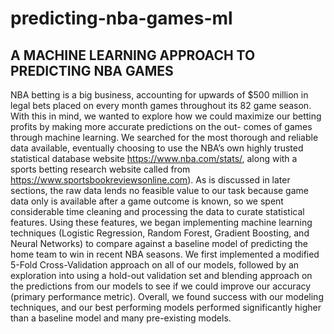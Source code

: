 # predicting-nba-games-ml

## A MACHINE LEARNING APPROACH TO PREDICTING NBA GAMES
NBA betting is a big business, accounting for upwards of $500 million in legal bets placed on every month games throughout its 82 game season. With this in mind, we wanted to explore how we could maximize our betting profits by making more accurate predictions on the out- comes of games through machine learning. We searched for the most thorough and reliable data available, eventually choosing to use the NBA’s own highly trusted statistical database website https://www.nba.com/stats/, along with a sports betting research website called from https://www.sportsbookreviewsonline.com). As is discussed in later sections, the raw data lends no feasible value to our task because game data only is available after a game outcome is known, so we spent considerable time cleaning and processing the data to curate statistical features. Using these features, we began implementing machine learning techniques (Logistic Regression, Random Forest, Gradient Boosting, and Neural Networks) to compare against a baseline model of predicting the home team to win in recent NBA seasons. We first implemented a modified 5-Fold Cross-Validation approach on all of our models, followed by an exploration into using a hold-out validation set and blending approach on the predictions from our models to see if we could improve our accuracy (primary performance metric). Overall, we found success with our modeling techniques, and our best performing models performed significantly higher than a baseline model and many pre-existing models.
